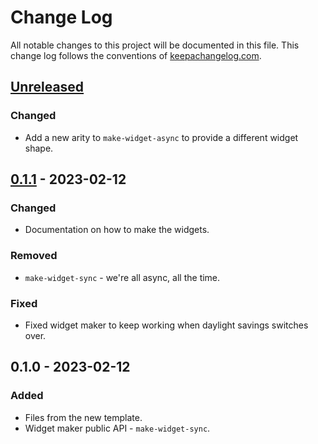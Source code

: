# Change Log
All notable changes to this project will be documented in this file. This change log follows the conventions of [keepachangelog.com](http://keepachangelog.com/).

## [Unreleased]
### Changed
- Add a new arity to `make-widget-async` to provide a different widget shape.

## [0.1.1] - 2023-02-12
### Changed
- Documentation on how to make the widgets.

### Removed
- `make-widget-sync` - we're all async, all the time.

### Fixed
- Fixed widget maker to keep working when daylight savings switches over.

## 0.1.0 - 2023-02-12
### Added
- Files from the new template.
- Widget maker public API - `make-widget-sync`.

[Unreleased]: https://sourcehost.site/your-name/clojure-swapi/compare/0.1.1...HEAD
[0.1.1]: https://sourcehost.site/your-name/clojure-swapi/compare/0.1.0...0.1.1
